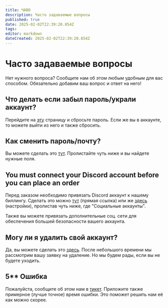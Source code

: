 ```yaml
---
title: ЧАВО
description: Часто задаваемые вопросы
published: true
date: 2025-02-02T22:39:20.854Z
tags: 
editor: markdown
dateCreated: 2025-02-02T22:39:20.854Z
---
```


# Часто задаваемые вопросы

Нет нужного вопроса? Сообщите нам об этом любым удобным для вас способом. Обязательно добавим ваш вопрос и ответ на него!

## Что делать если забыл пароль/украли аккаунт?

Перейдите на [эту](https://sunder.su/auth/forgot-password) страницу и сбросьте пароль. Если же вы в аккаунте, то можете выйти из него и также сбросить.

## Как сменить пароль/почту?

Вы можете сделать это [тут](https://sunder.su/user/settings). Пролистайте чуть ниже и вы найдете нужные поля.

## You must connect your Discord account before you can place an order

Перед заказом необходимо привязать Discord аккаунт к нашему биллингу.
Сделать это можно [тут](https://sunder.su/oauth/discord/connect) (прямая ссылка) или же [здесь](https://sunder.su/user/settings) (настройки), пролистав чуть ниже, где "Социальные аккаунты".

Также вы можете привязать дополнительные соц. сети для обеспечения большей безопасности вашего аккаунта.

## Могу ли я удалить свой аккаунт?

Да, вы можете сделать это [здесь](https://sunder.su/user/settings). После небольшого времени мы рассмотрим вашу заявку на удаление. Но мы будем рады, если вы не будете уходить.

## 5** Ошибка

Пожалуйста, сообщите об этом нам в [тикет](https://sunder.su/tickets/create). Приложите также примерное (лучше точное) время ошибки.
Это поможет решить нам её как можно скорее.

